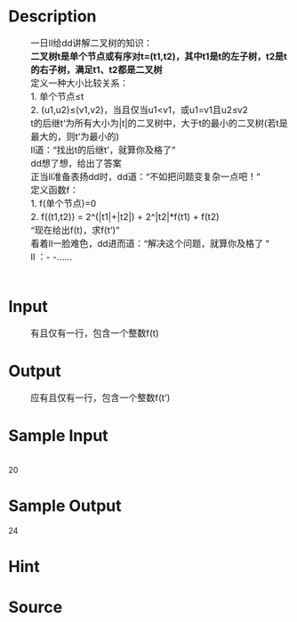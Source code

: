 
# Description

<div class="content"><div style="margin: 0cm 0cm 0pt 30pt; line-height: 150%"><span style="font-size: 12pt; line-height: 150%">一日ll给dd讲解二叉树的知识：</span></div>
<div style="margin: 0cm 0cm 0pt 30pt; line-height: 150%"><b><span style="font-size: 12pt; line-height: 150%">二叉树t是单个节点或有序对t=(t1,t2)，其中t1是t的左子树，t2是t的右子树，满足t1、t2都是二叉树</span></b></div>
<div style="margin: 0cm 0cm 0pt 30pt; line-height: 150%"><span style="font-size: 12pt; line-height: 150%">定义一种大小比较关系：</span></div>
<div style="margin: 0cm 0cm 0pt 30pt; line-height: 150%"><span style="font-size: 12pt; line-height: 150%">1. </span><span style="font-size: 12pt; line-height: 150%">单个节点≤t</span></div>
<div style="margin: 0cm 0cm 0pt 30pt; line-height: 150%"><span style="font-size: 12pt; line-height: 150%">2. (u1,u2)</span><span style="font-size: 12pt; line-height: 150%">≤(v1,v2)，当且仅当u1&lt;v1，或u1=v1且u2≤v2</span></div>
<div style="margin: 0cm 0cm 0pt 30pt; line-height: 150%"><span style="font-size: 12pt; line-height: 150%">t</span><span style="font-size: 12pt; line-height: 150%">的后继t</span><span style="font-size: 12pt; line-height: 150%">’</span><span style="font-size: 12pt; line-height: 150%">为所有大小为|t|的二叉树中，大于t的最小的二叉树(若t是最大的，则t</span><span style="font-size: 12pt; line-height: 150%">’</span><span style="font-size: 12pt; line-height: 150%">为最小的)</span></div>
<div style="margin: 0cm 0cm 0pt 30pt; line-height: 150%"><span style="font-size: 12pt; line-height: 150%">ll</span><span style="font-size: 12pt; line-height: 150%">道：“找出t的后继t</span><span style="font-size: 12pt; line-height: 150%">’</span><span style="font-size: 12pt; line-height: 150%">，就算你及格了”</span></div>
<div style="margin: 0cm 0cm 0pt 30pt; line-height: 150%"><span style="font-size: 12pt; line-height: 150%">dd</span><span style="font-size: 12pt; line-height: 150%">想了想，给出了答案</span></div>
<div style="margin: 0cm 0cm 0pt 30pt; line-height: 150%"><span style="font-size: 12pt; line-height: 150%">正当ll准备表扬dd时，dd道：“不如把问题变复杂一点吧！”</span></div>
<div style="margin: 0cm 0cm 0pt 30pt; line-height: 150%"><span style="font-size: 12pt; line-height: 150%">定义函数f：</span></div>
<div style="margin: 0cm 0cm 0pt 30pt; line-height: 150%"><span style="font-size: 12pt; line-height: 150%">1. f(</span><span style="font-size: 12pt; line-height: 150%">单个节点)=0</span></div>
<div style="margin: 0cm 0cm 0pt 30pt; line-height: 150%"><span style="font-size: 12pt; line-height: 150%">2. f((t1,t2)) = 2^(|t1|+|t2|) + 2^|t2|*f(t1) + f(t2)</span></div>
<div style="margin: 0cm 0cm 0pt 30pt; line-height: 150%"><span style="font-size: 12pt; line-height: 150%">“现在给出f(t)，求f(t</span><span style="font-size: 12pt; line-height: 150%">’</span><span style="font-size: 12pt; line-height: 150%">)</span><span style="font-size: 12pt; line-height: 150%">”</span></div>
<div style="margin: 0cm 0cm 0pt 30pt; line-height: 150%"><span style="font-size: 12pt; line-height: 150%">看着ll一脸难色，dd进而道：“解决这个问题，就算你及格了</span> <span style="font-size: 12pt; line-height: 150%">”</span></div>
<div style="margin: 0cm 0cm 0pt 30pt; line-height: 150%"><span style="font-size: 12pt; line-height: 150%">ll</span> <span style="font-size: 12pt; line-height: 150%">：- -......</span></div>
<div style="margin: 0cm 0cm 0pt 30pt; line-height: 150%"> </div></div>

# Input

<div class="content"><div style="margin: 0cm 0cm 0pt 29.9pt; line-height: 150%"><span style="font-size: 12pt; line-height: 150%">有且仅有一行，包含一个整数f(t)</span></div></div>

# Output

<div class="content"><div style="margin: 0cm 0cm 0pt 29.9pt; line-height: 150%"><span style="font-size: 12pt; line-height: 150%">应有且仅有一行，包含一个整数f(t</span><span style="font-size: 12pt; line-height: 150%">’</span><span style="font-size: 12pt; line-height: 150%">)</span></div></div>

# Sample Input

<div class="content"><span class="sampledata"><br/>
20<br/>
</span></div>

# Sample Output

<div class="content"><span class="sampledata">24</span></div>

# Hint

<div class="content"><p></p></div>

# Source

<div class="content"><p><a href="problemset.php?search="></a></p></div>

